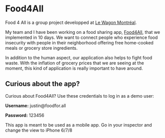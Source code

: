 <h1>Food4All</h1>

<p>Food 4 All is a group project developped at <a href="https://github.com/lewagon">Le Wagon Montréal</a>. 

My team and I have been working on a food sharing app, <a href="https://www.food4all.click">Food4All</a>, that we implemented in 10 days. We want to connect people who experience food insecurity with people in their neighborhood offering free home-cooked meals or grocery store ingredients.

In addition to the human aspect, our application also helps to fight food waste. With the inflation of grocery prices that we are seeing at the moment, this kind of application is really important to have around.</p>

<h2>Curious about the app? </h2>

<p>Curious about Food4All? Use these credentials to log in as a demo user:<p>
 <strong>Username:</strong> justin@foodfor.all
<p><strong>Password:</strong> 123456 </p>


<p>This app is meant to be used as a mobile app. Go in your inspector and change the view to iPhone 6/7/8 </p>
